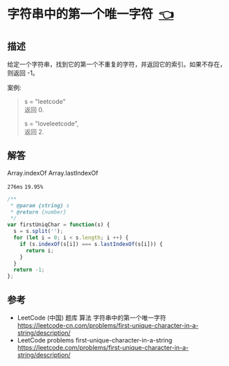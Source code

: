 # <a id="firstUniqueCharacterInAString"></a>字符串中的第一个唯一字符&nbsp;&nbsp;[:point_left:][readme.problemSet.algorithm.firstUniqueCharacterInAString] #

## 描述 ##

给定一个字符串，找到它的第一个不重复的字符，并返回它的索引。如果不存在，则返回 -1。

案例:

> s = "leetcode"  
> 返回 0.
>
> s = "loveleetcode",  
> 返回 2.

## 解答 ##

Array.indexOf Array.lastIndexOf

`276ms` `19.95%`

```javascript
/**
 * @param {string} s
 * @return {number}
 */
var firstUniqChar = function(s) {
  s = s.split('');
  for (let i = 0; i < s.length; i ++) {
    if (s.indexOf(s[i]) === s.lastIndexOf(s[i])) {
      return i;
    }
  }
  return -1;
};
```

## 参考 ##

* LeetCode (中国) 题库 算法 字符串中的第一个唯一字符  
  <https://leetcode-cn.com/problems/first-unique-character-in-a-string/description/>
* LeetCode problems first-unique-character-in-a-string  
  <https://leetcode.com/problems/first-unique-character-in-a-string/description/>

<!-- 链接 开始 -->
[readme.problemSet.algorithm.firstUniqueCharacterInAString]: ../../README.md#problemSet.algorithm.firstUniqueCharacterInAString "README"
<!-- 链接 结束 -->